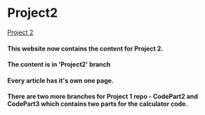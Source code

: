 # Project2

[Project 2](http://concepts.eastus.azurecontainer.io/)


####  This website now contains the content for Project 2.
#### The content is in 'Project2' branch
#### Every article has it's own one page.
#### There are two more branches for Project 1 repo - CodePart2 and CodePart3 which contains two parts for the calculator code.

